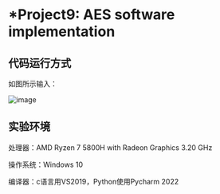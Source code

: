 # *Project9: AES software implementation

## 代码运行方式

如图所示输入：

![image](https://github.com/chunqingshaonv/homework-group-79/assets/139244994/0741c225-6452-422d-9589-000735d92407)

## 实验环境

处理器：AMD Ryzen 7 5800H with Radeon Graphics        3.20 GHz

操作系统：Windows 10

编译器：c语言用VS2019，Python使用Pycharm 2022
